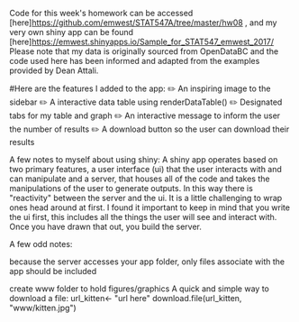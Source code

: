 Code for this week's homework can be accessed [here]https://github.com/emwest/STAT547A/tree/master/hw08 , and my very own shiny app can be found [here]https://emwest.shinyapps.io/Sample_for_STAT547_emwest_2017/
Please note that my data is originally sourced from OpenDataBC and the code used here has been informed and adapted from the examples provided by Dean Attali.


#Here are the features I added to the app:
:pencil2: An inspiring image to the sidebar
:pencil2: A interactive data table using renderDataTable()
:pencil2: Designated tabs for my table and graph
:pencil2: An interactive message to inform the user the number of results
:pencil2: A download button so the user can download their results

A few notes to myself about using shiny:
A shiny app operates based on two primary features, a user interface (ui) that the user interacts with and can manipulate and a server, that houses all of the code and takes the manipulations of the user to generate outputs. In this way there is "reactivity" between the server and the ui. It is a little challenging to wrap ones head around at first. I found it important to keep in mind that you write the ui first, this includes all the things the user will see and interact with. Once you have drawn that out, you build the server.

A few odd notes:

because the server accesses your app folder, only files associate with the app should be included

create www folder to hold figures/graphics
A quick and simple way to download a file:
url_kitten<- "url here"
download.file(url_kitten, "www/kitten.jpg")
